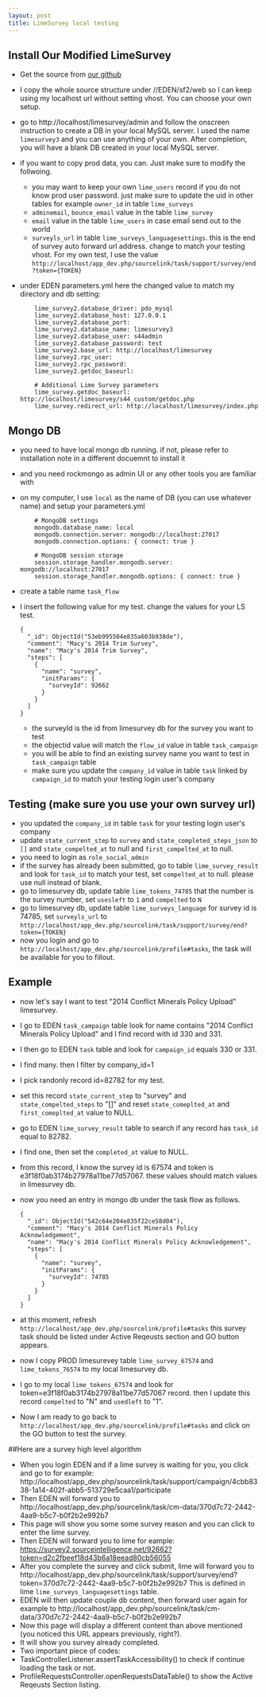 ```yaml
---
layout: post
title: LimeSurvey local testing
---
```



## Install Our Modified LimeSurvey
* Get the source from [our github](https://github.com/Source-Intelligence/LimeSurvey)
* I copy the whole source structure under //EDEN/sf2/web so I can keep using my localhost url without setting vhost.  You can choose your own setup.
* go to http://localhost/limesurvey/admin and follow the onscreen instruction to create a DB in your local MySQL server.  I used the name `limesurvey3` and you can use anything of your own. After completion, you will have a blank DB created in your local MySQL server.
* if you want to copy prod data, you can.  Just make sure to modify the follwoing.
    * you may want to keep your own `lime_users` record if you do not know prod user password. just make sure to update the uid in other tables for example `owner_id` in table `lime_surveys`     
    * `adminemail`, `bounce_email` value in the table `lime_survey`
    * `email` value in the table `lime_users` in case email send out to the world
    * `surveyls_url` in table `lime_surveys_languagesettings`. this is the end of survey auto forward url address. change to match your testing vhost.  For my own test, I use the value `http://localhost/app_dev.php/sourcelink/task/support/survey/end?token={TOKEN}`
* under EDEN parameters.yml here the changed value to match my directory and db setting:

    ```
        lime_survey2.database_driver: pdo_mysql
        lime_survey2.database_host: 127.0.0.1
        lime_survey2.database_port:
        lime_survey2.database_name: limesurvey3
        lime_survey2.database_user: s44admin
        lime_survey2.database_password: test
        lime_survey2.base_url: http://localhost/limesurvey
        lime_survey2.rpc_user:
        lime_survey2.rpc_password:
        lime_survey2.getdoc_baseurl:

        # Additional Lime Survey parameters
        lime_survey.getdoc_baseurl: http://localhost/limesurvey/s44_custom/getdoc.php
        lime_survey.redirect_url: http://localhost/limesurvey/index.php
    ```



## Mongo DB
* you need to have local mongo db running. if not, please refer to installation note in a different docuemnt to install it
* and you need rockmongo as admin UI or any other tools you are familiar with
* on my computer, I use `local` as the name of DB (you can use whatever name) and setup your parameters.yml

    ```
        # MongoDB settings
        mongodb.database_name: local
        mongodb.connection.server: mongodb://localhost:27017
        mongodb.connection.options: { connect: true }

        # MongoDB session storage
        session.storage_handler.mongodb.server: mongodb://localhost:27017
        session.storage_handler.mongodb.options: { connect: true }
    ```

* create a table name `task_flow`
* I insert the following value for my test. change the values for your LS test.

    ```
    {
      "_id": ObjectId("53eb995504e835a603b938de"),
      "comment": "Macy's 2014 Trim Survey",
      "name": "Macy's 2014 Trim Survey",
      "steps": [
        {
          "name": "survey",
          "initParams": {
            "surveyId": 92662
          }
        }
      ]
    }
    ```
    
    * the surveyId is the id from limesurvey db for the survey you want to test
    * the objectid value will match the `flow_id` value in table `task_campaign`
    * you will be able to find an existing survey name you want to test in `task_campaign` table
    * make sure you update the `company_id` value in table `task` linked by `campaign_id` to match your testing login user's company
    
    
## Testing (make sure you use your own survey url)

* you updated the `company_id` in table `task` for your testing login user's company
* update `state_current_step` to `survey` and `state_completed_steps_json` to `[]` and `state_compelted_at` to null and `first_compelted_at` to null.
* you need to login as `role_social_admin`
* if the survey has already been submitted, go to table `lime_survey_result` and look for `task_id` to match your test, set `compelted_at` to null. please use null instead of blank.
* go to limesurvey db, update table `lime_tokens_74785` that the number is the survey number, set `usesleft` to `1` and `compelted` to `N`
* go to limesurvey db, update table `lime_surveys_language` for survey id is 74785, set `surveyls_url` to `http://localhost/app_dev.php/sourcelink/task/support/survey/end?token={TOKEN}`
* now you login and go to `http://localhost/app_dev.php/sourcelink/profile#tasks`, the task will be available for you to fillout.

## Example
* now let's say I want to test "2014 Conflict Minerals Policy Upload" limesurvey.
* I go to EDEN `task_campaign` table look for name contains "2014 Conflict Minerals Policy Upload" and I find record with id 330 and 331.
* I then go to EDEN `task` table and look for `campaign_id` equals 330 or 331.
* I find many. then I filter by company_id=1
* I pick randonly record id=82782 for my test.
* set this record `state_current_step` to "survey" and `state_compelted_steps` to "[]" and reset `state_comeplted_at` and `first_comeplted_at` value to NULL.
* go to EDEN `lime_survey_result` table to search if any record has `task_id` equal to 82782.
* I find one, then set the `completed_at` value to NULL.
* from this record, I know the survey id is 67574 and token is e3f18f0ab3174b27978a11be77d57067. these values should match values in limesurvey db.
* now you need an entry in mongo db under the task flow as follows.

    ```
    {
      "_id": ObjectId("542c64e204e835f22ce58d04"),
      "comment": "Macy's 2014 Conflict Minerals Policy Acknowledgement",
      "name": "Macy's 2014 Conflict Minerals Policy Acknowledgement",
      "steps": [
        {
          "name": "survey",
          "initParams": {
            "surveyId": 74785
          }
        }
      ]
    }
    ```

* at this moment, refresh `http://localhost/app_dev.php/sourcelink/profile#tasks` this survey task should be listed under Active Reqeusts section and GO button appears.
* now I copy PROD limesurevey table `lime_survey_67574` and `lime_tokens_76574` to my local limesurvey db.
* I go to my local `lime_tokens_67574` and look for token=e3f18f0ab3174b27978a11be77d57067 record. then I update this record `compelted` to "N" and `usedleft` to "1".
* Now I am ready to go back to `http://localhost/app_dev.php/sourcelink/profile#tasks` and click on the GO button to test the survey.


##Here are a survey high level algorithm
* When you login EDEN and if a lime survey is waiting for you, you click and go to for example: http://localhost/app_dev.php/sourcelink/task/support/campaign/4cbb8338-1a14-402f-abb5-513729e5caa1/participate
* Then EDEN will forward you to http://localhost/app_dev.php/sourcelink/task/cm-data/370d7c72-2442-4aa9-b5c7-b0f2b2e992b7
* This page will show you some some survey reason and you can click to enter the lime survey.
* Then EDEN will forward you to lime for eample: https://survey2.sourceintelligence.net/92662?token=d2c2fbeef18d43b6a18eead80cb56055
* After you complete the survey and click submit, lime will forward you to http://localhost/app_dev.php/sourcelink/task/support/survey/end?token=370d7c72-2442-4aa9-b5c7-b0f2b2e992b7 This is defined in lime `lime_surveys_languagesettings` table.
* EDEN will then update couple db content, then forward user again for example to http://localhost/app_dev.php/sourcelink/task/cm-data/370d7c72-2442-4aa9-b5c7-b0f2b2e992b7
* Now this page will display a different content than above mentioned (you noticed this URL appears previously, right?).  
* It will show you survey already completed.
* Two important piece of codes:
* TaskControllerListener.assertTaskAccessibility() to check if continue loading the task or not.
* ProfileRequestsController.openRequestsDataTable() to show the Active Reqeusts Section listing.




